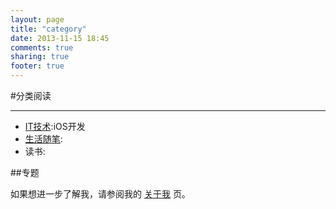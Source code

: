 ```yaml
---
layout: page
title: "category"
date: 2013-11-15 18:45
comments: true
sharing: true
footer: true
---
```

#分类阅读
***
* [IT技术](/blog/categories/new):iOS开发
* [生活随笔](/blog/categories/test):
* 读书:

##专题


如果想进一步了解我，请参阅我的 [关于我](/about/) 页。